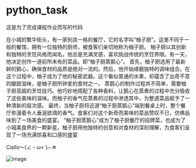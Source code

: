 # python_task
这是为了完成课程作业而写的代码

在小城的繁华街头，有一家别具一格的餐厅，它的名字叫“柚子厨”。这里不同于一般的餐馆，拥有一位独特的厨师，被食客们亲切地称为柚子厨。 柚子厨以其创新和独特的烹饪风格而闻名。他总是充满灵感，喜欢挑战传统的烹饪界限。有一天，他决定创作一道前所未有的菜品，即“柚子厨蒸鹅心”。 首先，柚子厨选用了最新鲜的鹅心，确保食材的品质是绝对一流的。然后，他开始琢磨独特的调味组合。在这个过程中，柚子成为了他的秘密武器。这个看似普通的水果，却蕴含了出奇不意的酸甜滋味，是柚子厨所钟爱的食材之一。 蒸鹅心的制作过程并不简单，需要柚子厨高超的烹饪技巧。他巧妙地搭配了各种香料，让鹅心在蒸煮的过程中充分吸收了这些美味的滋味。而柚子的香气在蒸煮的过程中渗透其中，为整道菜品赋予了一种清新的层次感。 最终，当柚子厨将这道“柚子厨蒸鹅心”端到餐桌上时，整个餐厅弥漫着令人垂涎欲滴的香气。食客们对这个新奇而美味的菜品赞叹不已，仿佛品味到了一场美食的盛宴。 “柚子厨蒸鹅心”成为了柚子厨餐厅的招牌菜，也成为了小城美食界的一颗新星。柚子厨用他独特的创意和对食材的深刻理解，为食客们呈现了一场充满惊喜和口感的盛宴

Ciallo～(∠・ω< )⌒☆

![image](https://github.com/2841006960/python_task/blob/main/7e476335c0ecb30b4204aec2a4bf196fbf2bd9c68b1d3fa29.gif)